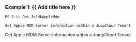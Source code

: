### Example 1: {{ Add title here }}
```powershell
PS C:\> Get-JcSdkAppleMdm

Get Apple MDM Server information within a JumpCloud Tenant
```

Get Apple MDM Server information within a JumpCloud Tenant